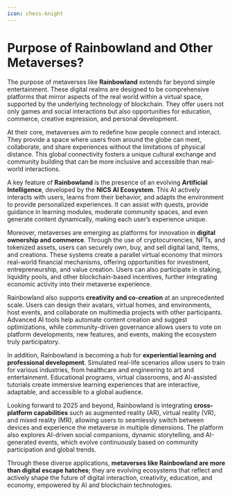 ```yaml
---
icon: chess-knight
---
```


# Purpose of Rainbowland and Other Metaverses?

The purpose of metaverses like **Rainbowland** extends far beyond simple entertainment. These digital realms are designed to be comprehensive platforms that mirror aspects of the real world within a virtual space, supported by the underlying technology of blockchain. They offer users not only games and social interactions but also opportunities for education, commerce, creative expression, and personal development.

At their core, metaverses aim to redefine how people connect and interact. They provide a space where users from around the globe can meet, collaborate, and share experiences without the limitations of physical distance. This global connectivity fosters a unique cultural exchange and community building that can be more inclusive and accessible than real-world interactions.

A key feature of **Rainbowland** is the presence of an evolving **Artificial Intelligence**, developed by the **NICS AI Ecosystem**. This AI actively interacts with users, learns from their behavior, and adapts the environment to provide personalized experiences. It can assist with quests, provide guidance in learning modules, moderate community spaces, and even generate content dynamically, making each user’s experience unique.

Moreover, metaverses are emerging as platforms for innovation in **digital ownership and commerce**. Through the use of cryptocurrencies, NFTs, and tokenized assets, users can securely own, buy, and sell digital land, items, and creations. These systems create a parallel virtual economy that mirrors real-world financial mechanisms, offering opportunities for investment, entrepreneurship, and value creation. Users can also participate in staking, liquidity pools, and other blockchain-based incentives, further integrating economic activity into their metaverse experience.

Rainbowland also supports **creativity and co-creation** at an unprecedented scale. Users can design their avatars, virtual homes, and environments, host events, and collaborate on multimedia projects with other participants. Advanced AI tools help automate content creation and suggest optimizations, while community-driven governance allows users to vote on platform developments, new features, and events, making the ecosystem truly participatory.

In addition, Rainbowland is becoming a hub for **experiential learning and professional development**. Simulated real-life scenarios allow users to train for various industries, from healthcare and engineering to art and entertainment. Educational programs, virtual classrooms, and AI-assisted tutorials create immersive learning experiences that are interactive, adaptable, and accessible to a global audience.

Looking forward to 2025 and beyond, Rainbowland is integrating **cross-platform capabilities** such as augmented reality (AR), virtual reality (VR), and mixed reality (MR), allowing users to seamlessly switch between devices and experience the metaverse in multiple dimensions. The platform also explores AI-driven social companions, dynamic storytelling, and AI-generated events, which evolve continuously based on community participation and global trends.

Through these diverse applications, **metaverses like Rainbowland are more than digital escape hatches**; they are evolving ecosystems that reflect and actively shape the future of digital interaction, creativity, education, and economy, empowered by AI and blockchain technologies.
